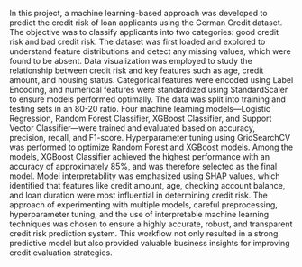 In this project, a machine learning-based approach was developed to predict the credit risk of loan applicants using the German Credit dataset. The objective was to classify applicants into two categories: good credit risk and bad credit risk. The dataset was first loaded and explored to understand feature distributions and detect any missing values, which were found to be absent. Data visualization was employed to study the relationship between credit risk and key features such as age, credit amount, and housing status. Categorical features were encoded using Label Encoding, and numerical features were standardized using StandardScaler to ensure models performed optimally. The data was split into training and testing sets in an 80-20 ratio. Four machine learning models—Logistic Regression, Random Forest Classifier, XGBoost Classifier, and Support Vector Classifier—were trained and evaluated based on accuracy, precision, recall, and F1-score. Hyperparameter tuning using GridSearchCV was performed to optimize Random Forest and XGBoost models. Among the models, XGBoost Classifier achieved the highest performance with an accuracy of approximately 85%, and was therefore selected as the final model. Model interpretability was emphasized using SHAP values, which identified that features like credit amount, age, checking account balance, and loan duration were most influential in determining credit risk. The approach of experimenting with multiple models, careful preprocessing, hyperparameter tuning, and the use of interpretable machine learning techniques was chosen to ensure a highly accurate, robust, and transparent credit risk prediction system. This workflow not only resulted in a strong predictive model but also provided valuable business insights for improving credit evaluation strategies.

